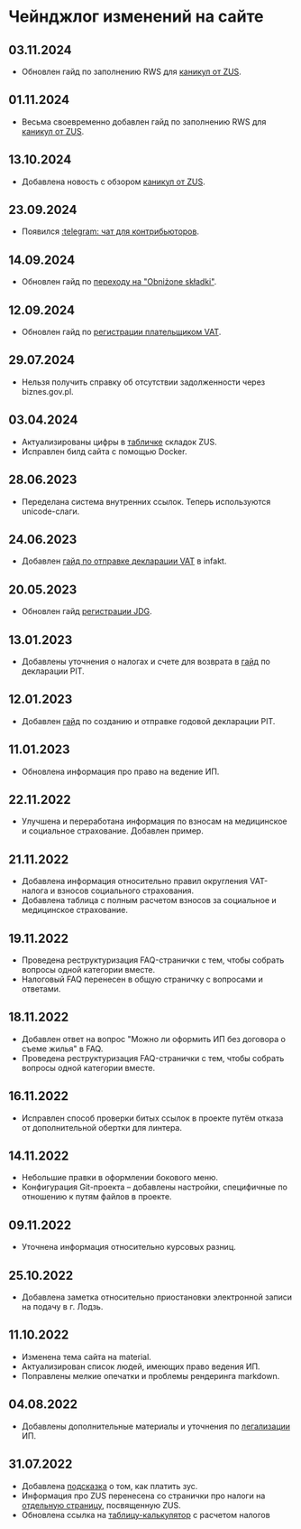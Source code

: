 # Чейнджлог изменений на сайте

## 03.11.2024

- Обновлен гайд по заполнению RWS для [каникул от ZUS](zus_vacation.md/#kak-podat-zaiavku-na-zus-kanikuly).

## 01.11.2024

- Весьма своевременно добавлен гайд по заполнению RWS для [каникул от ZUS](zus_vacation.md/#kak-podat-zaiavku-na-zus-kanikuly).

## 13.10.2024

- Добавлена новость с обзором [каникул от ZUS](zus_vacation.md).

## 23.09.2024

- Появился [:telegram: чат для контрибьюторов](https://t.me/+WK5ppqgHxXA3MjAy).

## 14.09.2024

- Обновлен гайд по [переходу на "Obniżone składki"](zus_obnizone_skladki.md).

## 12.09.2024

- Обновлен гайд по [регистрации плательщиком VAT](registration.md/#registratsiia-platelshchikom-vnutripolskogo-vat).

## 29.07.2024

- Нельзя получить справку об отсутствии задолженности через biznes.gov.pl.

## 03.04.2024

- Актуализированы цифры в [табличке](zus.md#tablitsa-rascheta-vznosov-zus) складок ZUS.
- Исправлен билд сайта с помощью Docker.

## 28.06.2023

- Переделана система внутренних ссылок. Теперь используются unicode-слаги.

## 24.06.2023

- Добавлен [гайд по отправке декларации VAT](infakt_routine.md#otpravka-deklaratsii-vat-jpk-v7m) в infakt.

## 20.05.2023

- Обновлен гайд [регистрации JDG](registration.md#registratsiia-ip-na-portale-biznes-gov-pl).

## 13.01.2023

- Добавлены уточнения о налогах и счете для возврата в [гайд](declarations.md#pit-28-godovaia-deklaratsiia-rychalt) по декларации PIT.

## 12.01.2023

- Добавлен [гайд](declarations.md#pit-28-godovaia-deklaratsiia-rychalt) по созданию и отправке годовой декларации PIT.

## 11.01.2023

- Обновлена информация про право на ведение ИП.

## 22.11.2022

- Улучшена и переработана информация по взносам на медицинское и социальное страхование. Добавлен пример.

## 21.11.2022

- Добавлена информация относительно правил округления VAT-налога и взносов социального страхования.
- Добавлена таблица с полным расчетом взносов за социальное и медицинское страхование.

## 19.11.2022

- Проведена реструктуризация FAQ-странички с тем, чтобы собрать вопросы одной категории вместе.
- Налоговый FAQ перенесен в общую страничку с вопросами и ответами.

## 18.11.2022

- Добавлен ответ на вопрос "Можно ли оформить ИП без договора о съеме жилья" в FAQ.
- Проведена реструктуризация FAQ-странички с тем, чтобы собрать вопросы одной категории вместе.

## 16.11.2022

- Исправлен способ проверки битых ссылок в проекте путём отказа от дополнительной обертки для линтера.

## 14.11.2022

- Небольшие правки в оформлении бокового меню.
- Конфигурация Git-проекта – добавлены настройки, специфичные по отношению к путям файлов в проекте.

## 09.11.2022

- Уточнена информация относительно курсовых разниц.

## 25.10.2022

- Добавлена заметка относительно приостановки электронной записи на подачу в г. Лодзь.

## 11.10.2022

- Изменена тема сайта на material.
- Актуализирован список людей, имеющих право ведения ИП.
- Поправлены мелкие опечатки и проблемы рендеринга markdown.

## 04.08.2022

- Добавлены дополнительные материалы и уточнения по [легализации](legalization.md) ИП.

## 31.07.2022

- Добавлена [подсказка](zus.md#kak-platit-zus) о том, как платить зус.
- Информация про ZUS перенесена со странички про налоги на [отдельную страницу](zus.md), посвященную ZUS.
- Обновлена ссылка на [таблицу-калькулятор](taxes.md#nalogovye-kalkuliatory) с расчетом налогов
